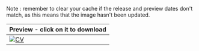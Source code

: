 Note : remember to clear your cache if the release and preview dates don't match, as this means that the image hasn't been updated.

| Preview - click on it to download |
| ---------- |
| <a href=https://github.com/c2tz/cv/releases/download/2024.08.20.23.03.40/Google_CV.pdf><img src=https://raw.githubusercontent.com/c2tz/cv/main/cv_preview_0.png alt=CV Preview></a> |

